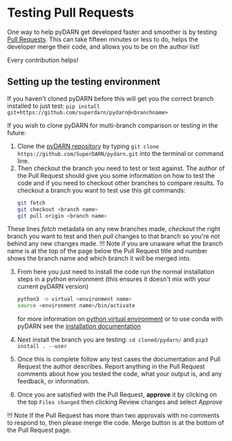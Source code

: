 # Testing Pull Requests 

One way to help pyDARN get developed faster and smoother is by testing [Pull Requests](https://github.com/SuperDARN/pydarn/pulls). 
This can take fifteen minutes or less to do, helps the developer merge their code,
and allows you to be on the author list!

Every contribution helps! 

## Setting up the testing environment

If you haven't cloned pyDARN before this will get you the correct branch installed to just test:
`pip install git+https://github.com/superdarn/pydarn@<branchname>`


If you wish to clone pyDARN for multi-branch comparison or testing in the future: 
1. Clone the [pyDARN repository](https://github.com/SuperDARN/pydarn.git) by typing 
  `git clone https://github.com/SuperDARN/pydarn.git`
  into the terminal or command line.
2. Then checkout the branch you need to test or test against. The author of the Pull Request should give you some information on how to test the code and if you need to checkout other branches to compare results. To checkout a branch you want to test use this git commands:
    ```bash
    git fetch 
    git checkout <branch name>
    git pull origin <branch name>
    ```
These lines *fetch* metadata on any new branches made, *checkout* the right branch you want to test and then *pull* changes to that branch so you're not behind any new changes made.
    !!! Note 
        if you are unaware what the branch name is at the top of the page below the Pull Request title and number shows the branch name and which branch it will be merged into. 

3. From here you just need to install the code run the normal installation steps in a python environment (this ensures it doesn't mix with your current pyDARN version)
    ```bash
    python3 -m virtual <environment name>
    source <environment name>/bin/activate
    ```
    for more information on [python virtual environment](https://docs.python.org/3.6/tutorial/venv.html) or to use conda with pyDARN see the [installation documentation](../user/install.md)

4. Next install the branch you are testing: `cd cloned/pydarn/` and `pip3 install . --user`
5. Once this is complete follow any test cases the documentation and Pull Request the author describes. 
Report anything in the Pull Request comments about how you tested the code, what your output is, and any feedback, or information.
6. Once you are satisfied with the Pull Request, **approve** it by clicking on the top `Files changed` then clicking Review changes and select *Approve*

!!! Note
    If the Pull Request has more than two approvals with no comments to respond to, then please merge the code. Merge button is at the bottom of the Pull Request page. 
